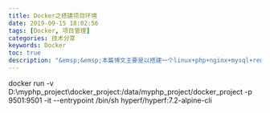 ```yaml
---
title: Docker之搭建项目环境
date: 2019-09-15 18:02:56
tags: [Docker, 项目管理]
categories: 技术分享
keywords: Docker
toc: true
description: "&emsp;&emsp;本篇博文主要是以搭建一个linux+php+nginx+mysql+redis环境教程"
---
```


docker run -v D:\myphp_project\docker_project:/data/myphp_project/docker_project -p 9501:9501 -it --entrypoint /bin/sh hyperf/hyperf:7.2-alpine-cli